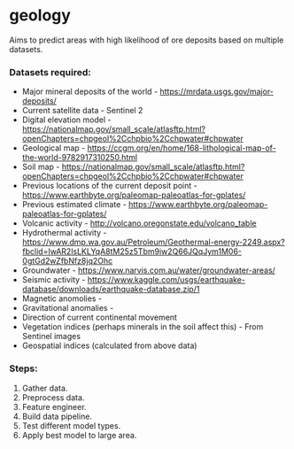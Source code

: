 # geology
Aims to predict areas with high likelihood of ore deposits based on multiple datasets.

### Datasets required:
- Major mineral deposits of the world - https://mrdata.usgs.gov/major-deposits/
- Current satellite data - Sentinel 2
- Digital elevation model - https://nationalmap.gov/small_scale/atlasftp.html?openChapters=chpgeol%2Cchpbio%2Cchpwater#chpwater
- Geological map - https://ccgm.org/en/home/168-lithological-map-of-the-world-9782917310250.html
- Soil map - https://nationalmap.gov/small_scale/atlasftp.html?openChapters=chpgeol%2Cchpbio%2Cchpwater#chpwater
- Previous locations of the current deposit point - https://www.earthbyte.org/paleomap-paleoatlas-for-gplates/
- Previous estimated climate - https://www.earthbyte.org/paleomap-paleoatlas-for-gplates/
- Volcanic activity - http://volcano.oregonstate.edu/volcano_table
- Hydrothermal activity - https://www.dmp.wa.gov.au/Petroleum/Geothermal-energy-2249.aspx?fbclid=IwAR2lsLKLYqA8tM25z5Tbm9iw2Q66JQqJym1M06-0gtGd2wZfbNfz8jq2Ohc
- Groundwater - https://www.narvis.com.au/water/groundwater-areas/
- Seismic activity - https://www.kaggle.com/usgs/earthquake-database/downloads/earthquake-database.zip/1
- Magnetic anomolies - 
- Gravitational anomalies - 
- Direction of current continental movement
- Vegetation indices (perhaps minerals in the soil affect this) - From Sentinel images
- Geospatial indices (calculated from above data)

### Steps:
1. Gather data.
2. Preprocess data.
3. Feature engineer.
4. Build data pipeline.
5. Test different model types.
6. Apply best model to large area.
